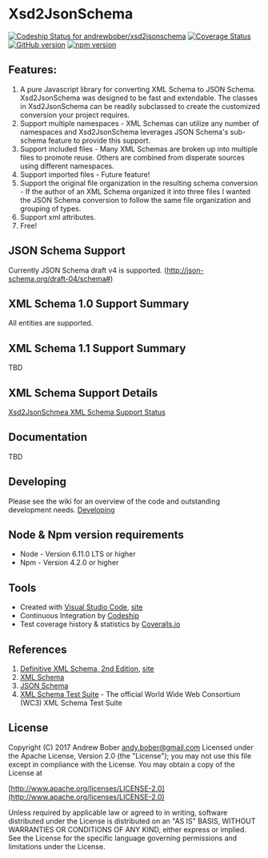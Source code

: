 
# Xsd2JsonSchema 

[![Codeship Status for andrewbober/xsd2jsonschema](https://app.codeship.com/projects/ee9a49e0-46b3-0133-28c9-569fce9c4062/status?branch=master)](https://app.codeship.com/projects/104942)
[![Coverage Status](https://coveralls.io/repos/github/andrewbober/xsd2jsonschema/badge.svg?branch=master)](https://coveralls.io/github/andrewbober/xsd2jsonschema?branch=master)
[![GitHub version](https://badge.fury.io/gh/andrewbober%2Fxsd2jsonschema.png)](https://badge.fury.io/gh/andrewbober%2Fxsd2jsonschema)
[![npm version](https://badge.fury.io/js/xsd2jsonschema.svg)](https://badge.fury.io/js/xsd2jsonschema)

## Features:
1. A pure Javascript library for converting XML Schema to JSON Schema.  Xsd2JsonSchema was designed to be fast and extendable.  The classes in Xsd2JsonSchema can be readily subclassed to create the customized conversion your project requires.
2. Support multiple namespaces - XML Schemas can utilize any number of namespaces and Xsd2JsonSchema leverages JSON Schema's sub-schema feature to provide this support.
3. Support included files - Many XML Schemas are broken up into multiple files to promote reuse.  Others are combined from disperate sources using different namespaces.
4. Support imported files - Future feature!
5. Support the original file organization in the resulting schema conversion - If the author of an XML Schema organized it into three files I wanted the JSON Schema conversion to follow the same file organization and grouping of types.
6. Support xml attributes.
7. Free!

## JSON Schema Support
Currently JSON Schema draft v4 is supported.  (http://json-schema.org/draft-04/schema#)

## XML Schema 1.0 Support Summary
All entities are supported.

## XML Schema 1.1 Support Summary
TBD

## XML Schema Support Details
[Xsd2JsonSchmea XML Schema Support Status](https://drive.google.com/open?id=1AMeTHNNvwuI06mjkAQi7mt8KmU7qUSFI7x-o_kF1Ko8)

## Documentation
TBD

## Developing
Please see the wiki for an overview of the code and outstanding development needs.  [Developing](https://github.com/andrewbober/xsd2jsonschema/wiki/Developing)

## Node & Npm version requirements
* Node - Version 6.11.0 LTS or higher
* Npm - Version 4.2.0 or higher

## Tools
* Created with [Visual Studio Code](https://github.com/Microsoft/vscode), [site](http://code.visualstudio.com)
* Continuous Integration by [Codeship](https://codeship.com)
* Test coverage history & statistics by [Coveralls.io](http://coveralls.io)

## References
1. [Definitive XML Schema, 2nd Edition](https://www.amazon.com/Definitive-XML-Schema-Priscilla-Walmsley/dp/0132886723), [site](https://www.pearsonhighered.com/program/Walmsley-Definitive-XML-Schema-2nd-Edition/PGM282380.html)
2. [XML Schema](https://www.w3.org/XML/Schema)
3. [JSON Schema](http://www.json-schema.org)
4. [XML Schema Test Suite](https://www.w3.org/XML/2004/xml-schema-test-suite) - The official World Wide Web Consortium (WC3) XML Schema Test Suite

## License
Copyright (C) 2017 Andrew Bober <andy.bober@gmail.com>
Licensed under the Apache License, Version 2.0 (the "License");
you may not use this file except in compliance with the License.
You may obtain a copy of the License at

[http://www.apache.org/licenses/LICENSE-2.0](http://www.apache.org/licenses/LICENSE-2.0)

Unless required by applicable law or agreed to in writing, software
distributed under the License is distributed on an "AS IS" BASIS,
WITHOUT WARRANTIES OR CONDITIONS OF ANY KIND, either express or implied.
See the License for the specific language governing permissions and
limitations under the License.